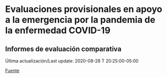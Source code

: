 # Evaluaciones provisionales en apoyo a la emergencia por la pandemia de la enfermedad COVID-19
## Informes de evaluación comparativa

Última actualización/Last update: 2020-08-28 T 20:25:00-05:00

 [Fuente](https://www.gob.mx/salud/documentos/evaluaciones-provisionales-en-apoyo-a-la-emergencia-por-la-pandemia-de-la-enfermedad-covid-19?state=published)
